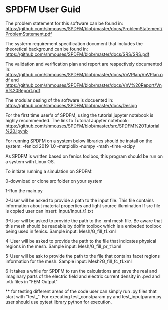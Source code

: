 # SPDFM User Guid

The problem statement for this software can be found in: 
https://github.com/shmouses/SPDFM/blob/master/docs/ProblemStatement/ProblemStatement.pdf

The systerm requirement specification document that includes the theoretical background can be found in: 
https://github.com/shmouses/SPDFM/blob/master/docs/SRS/SRS.pdf

The validation and verification plan and report are respectively documented in:
https://github.com/shmouses/SPDFM/blob/master/docs/VnVPlan/VnVPlan.pdf
and 
https://github.com/shmouses/SPDFM/blob/master/docs/VnV%20Report/VnV%20Report.pdf

The modular desing of the software is docuented in: 
https://github.com/shmouses/SPDFM/blob/master/docs/Design

For the first time user's of SPDFM, using the tutorial jupyter notebook is highly recommended.
The link to Tutorial Jupyter notebook: 
https://github.com/shmouses/SPDFM/blob/master/src/SPDFM%20Tutorial%20.ipynb

For running SPDFM on a system below libraries should be install on the system:
-fenicd 2019 1.0
-matplolib
-numpy
-math
-time
-scipy

As SPDFM is written based on fenics toolbox, this program should be run on a system with Linux OS.

To initiate running a simulation on SPDFM: 

0-download or clone src folder on your system

1-Run the main.py

2-User will be asked to provide a path to the input file. This file contains information about material properties and light source illumination
  If src file is copied user can insert: Input/Input_t1.txt

3-User will be asked to provide the path to the .xml mesh file. Be aware that this mesh should be readable by dolfin toolbox which is a embeded toolbox being used in fenics.
  Sample input: Mesh/G_fill_t1.xml
  
4-User will be asked to provide the path to the file that indicates physical regions in the mesh.
  Sample input: Mesh/G_fill_pr_t1.xml
  
5-User will be ask to provide the path to the file that contains facet regions information for the mesh.
  Sample input: Mesh?G_fill_fc_t1.xml

6-It takes a while for SPDFM to run the calculations and save the real and imaginary parts of the electric field and electric current density in .pvd and .vtk files in "FEM Output"

** for testing different areas of the code user can simply run .py files that start with "test_". For executing test_constparam.py and test_inputparam.py user should use pytest library python for execution.
